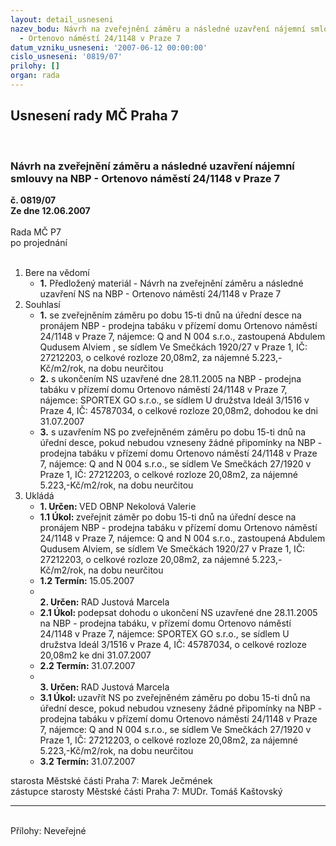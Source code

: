 ```yaml
---
layout: detail_usneseni
nazev_bodu: Návrh na zveřejnění záměru a následné uzavření nájemní smlouvy na NBP
  - Ortenovo náměstí 24/1148 v Praze 7
datum_vzniku_usneseni: '2007-06-12 00:00:00'
cislo_usneseni: '0819/07'
prilohy: []
organ: rada
---
```

<div id="ucUsn_pList" class="usn">
	<span><h2>Usnesení rady MČ Praha 7 </h2>
<br></span><div class="standBody">
<span><h3>Návrh na zveřejnění záměru a následné uzavření nájemní smlouvy na NBP - Ortenovo náměstí 24/1148 v Praze 7</h3></span><div class="center">
		<strong>č. 0819/07</strong><br>
	</div>
<div class="center">
		<strong>Ze dne 12.06.2007</strong><br><br>
	</div>Rada MČ P7<br> po projednání<br><br><ol>
<li>Bere na vědomí<ul><li>
<strong>1.</strong> Předložený materiál - Návrh na zveřejnění záměru a následné uzavření NS na NBP - Ortenovo náměstí 24/1148 v Praze 7</li></ul>
</li>
<li>Souhlasí<ul>
<li>
<strong>1.</strong> se zveřejněním záměru po dobu 15-ti dnů na úřední desce na pronájem NBP - prodejna tabáku v přízemí domu Ortenovo náměstí 24/1148 v Praze 7, nájemce: Q and N 004 s.r.o., zastoupená Abdulem Qudusem Alviem , se sídlem Ve Smečkách 1920/27 v Praze 1, IČ: 27212203, o celkové rozloze  20,08m2, za nájemné  5.223,-Kč/m2/rok, na dobu neurčitou</li>
<li>
<strong>2.</strong> s ukončením NS uzavřené dne 28.11.2005 na NBP - prodejna tabáku v přízemí domu Ortenovo náměstí 24/1148 v Praze 7, nájemce: SPORTEX GO s.r.o., se sídlem U družstva Ideál 3/1516 v Praze 4, IČ: 45787034, o celkové rozloze 20,08m2, dohodou ke dni 31.07.2007</li>
<li>
<strong>3.</strong> s uzavřením NS po zveřejněném záměru po dobu 15-ti dnů na úřední desce, pokud nebudou vzneseny žádné připomínky na NBP - prodejna tabáku v přízemí domu Ortenovo náměstí 24/1148 v Praze 7, nájemce: Q and N 004 s.r.o., se sídlem Ve Smečkách 27/1920 v Praze 1, IČ: 27212203,  o celkové rozloze 20,08m2, za nájemné 5.223,-Kč/m2/rok, na dobu neurčitou</li>
</ul>
</li>
<li>Ukládá<ul>
<li>
<strong>1. Určen: </strong>VED OBNP Nekolová Valerie</li>
<li>
<strong>1.1 Úkol: </strong>zveřejnit záměr po dobu 15-ti dnů na úřední desce na pronájem NBP - prodejna tabáku v přízemí domu Ortenovo náměstí 24/1148 v Praze 7, nájemce: Q and N 004 s.r.o., zastoupená Abdulem Qudusem Alviem, se sídlem Ve Smečkách 1920/27 v Praze 1, IČ: 27212203, o celkové rozloze 20,08m2, za nájemné 5.223,-Kč/m2/rok, na dobu neurčitou</li>
<li>
<strong>1.2 Termín: </strong>15.05.2007</li>
<li>
<strong><br>2. Určen: </strong>RAD Justová Marcela</li>
<li>
<strong>2.1 Úkol: </strong>podepsat  dohodu o ukončení NS uzavřené dne 28.11.2005 na NBP - prodejna tabáku, v přízemí domu Ortenovo náměstí 24/1148 v Praze 7, nájemce: SPORTEX GO s.r.o., se sídlem U družstva Ideál 3/1516 v Praze 4, IČ: 45787034, o celkové rozloze 20,08m2 ke dni 31.07.2007</li>
<li>
<strong>2.2 Termín: </strong>31.07.2007</li>
<li>
<strong><br>3. Určen: </strong>RAD Justová Marcela</li>
<li>
<strong>3.1 Úkol: </strong>uzavřít NS po zveřejněném záměru po dobu 15-ti dnů na úřední desce, pokud nebudou vzneseny žádné připomínky na NBP - prodejna tabáku v přízemí domu Ortenovo náměstí 24/1148 v Praze 7,  nájemce: Q and N 004 s.r.o., se sídlem Ve Smečkách 27/1920 v Praze 1, IČ: 27212203, o celkové rozloze 20,08m2, za nájemné 5.223,-Kč/m2/rok, na dobu neurčitou</li>
<li>
<strong>3.2 Termín: </strong>31.07.2007</li>
</ul>
</li>
</ol>starosta Městské části Praha 7: Marek Ječmének<br>zástupce starosty Městské části Praha 7: MUDr. Tomáš Kaštovský <hr>
<br>Přílohy: Neveřejné</div>
</div>
